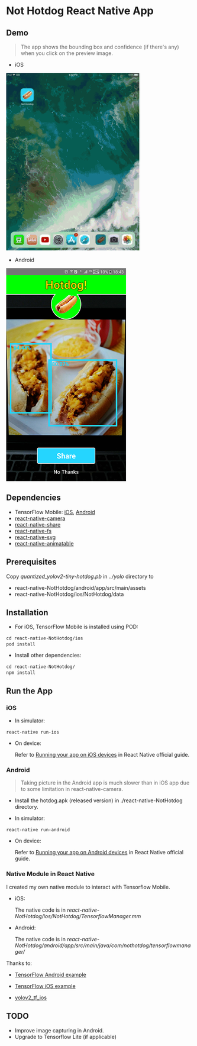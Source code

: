 # Not Hotdog React Native App

## Demo

> The app shows the bounding box and confidence (if there's any) when you click on the preview image. 

* iOS

![ios](../images/rn_demo.gif)

* Android

![android](../images/demo-android.jpg)

## Dependencies

* TensorFlow Mobile: [iOS](https://www.tensorflow.org/mobile/ios_build#using_cocoapods), [Android](https://www.tensorflow.org/mobile/android_build#adding_tensorflow_to_your_apps_using_android_studio)
* [react-native-camera](https://github.com/react-native-community/react-native-camera)
* [react-native-share](https://github.com/react-native-community/react-native-share)
* [react-native-fs](https://github.com/itinance/react-native-fs)
* [react-native-svg](https://github.com/react-native-community/react-native-svg)
* [react-native-animatable](https://github.com/oblador/react-native-animatable)

## Prerequisites

Copy *quantized_yolov2-tiny-hotdog.pb* in *../yolo* directory to

* react-native-NotHotdog/android/app/src/main/assets
* react-native-NotHotdog/ios/NotHotdog/data

## Installation 

* For iOS, TensorFlow Mobile is installed using POD:

```
cd react-native-NotHotdog/ios
pod install
```

* Install other dependencies:

```
cd react-native-NotHotdog/
npm install
```

## Run the App

### iOS

* In simulator:

```
react-native run-ios
```

* On device:

  Refer to [Running your app on iOS devices]( https://facebook.github.io/react-native/docs/running-on-device.html#running-your-app-on-ios-devices) in React Native official guide.


### Android

> Taking picture in the Android app is much slower than in iOS app due to some limitation in react-native-camera.

* Install the hotdog.apk (released version) in ./react-native-NotHotdog directory. 

* In simulator:

```
react-native run-android
```

* On device:

  Refer to [Running your app on Android devices]( https://facebook.github.io/react-native/docs/running-on-device.html#running-your-app-on-android-devices) in React Native official guide.


### Native Module in React Native

I created my own native module to interact with Tensorflow Mobile.

* iOS:

  The native code is in *react-native-NotHotdog/ios/NotHotdog/TensorflowManager.mm*

* Android:

  The native code is in *react-native-NotHotdog/android/app/src/main/java/com/nothotdog/tensorflowmanager/*

Thanks to:

* [TensorFlow Android example](https://github.com/tensorflow/tensorflow/blob/master/tensorflow/examples/android/src/org/tensorflow/demo/)

* [TensorFlow iOS example](https://github.com/tensorflow/tensorflow/tree/master/tensorflow/examples/ios/simple)

* [yolov2_tf_ios](https://github.com/jeffxtang/yolov2_tf_ios)


## TODO

* Improve image capturing in Android.
* Upgrade to Tensorflow Lite (if applicable)

